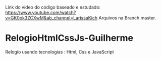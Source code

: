 Link do vídeo do código baseado e estudado: https://www.youtube.com/watch?v=GK0ok3ZCXwM&ab_channel=LarissaKich
Arquivos na Branch master.
# RelogioHtmlCssJs-Guilherme
Relogio usando tecnologias : Html, Css e JavaScript

